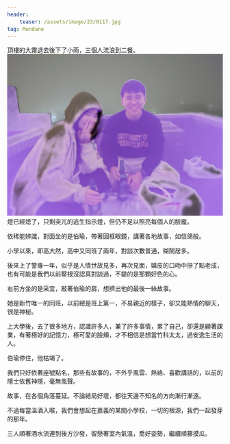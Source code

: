 ```yaml
---
header: 
    teaser: /assets/image/23/0117.jpg
tag: Mundane
---
```

頂樓的大霧退去後下了小雨，三個人流浪到二餐。
![i](/assets/image/23/0117.jpg)  
燈已經熄了，只剩突兀的逃生指示燈，但仍不足以照亮每個人的臉龐。

依稀能辨識，對面坐的是伯瑜，帶著圓框眼鏡，講著各地故事，如信鴿般。  

小學以來，即高大然，高中又同班了兩年，對談次數普通，糊鬧居多。

後來上了警專一年，似乎是人情世故見多，再次見面，嬉皮的口吻中摻了點老成，也有可能是我們以前壓根沒認真對談過，不變的是那顆好色的心。  

右前方坐的是采宜，敲著伯瑜的肩，想擠出他的最後一絲故事。

她是新竹唯一的同班，以前總是班上第一，不易親近的樣子，卻又能熱情的聊天，很是神秘。

上大學後，去了很多地方，認識許多人，兼了許多事情，累了自己，卻還是顧著課業，有著極好的記憶力，極可愛的臉頰，才不相信是想當竹科太太，過安逸生活的人。

伯瑜停住，他枯竭了。

我們只好依著座號點名，那些有故事的，不外乎風雲、熱絡、喜歡講話的，以前的隱士依舊神隱，毫無風聲。  

故事，在各個角落蔓延。不論結局好壞，都往天邊不知名的方向漸行漸遠。

不過每當溫酒入喉，我們會想起在嘉義的某間小學校，一切的根源，我們一起發芽的那年。

三人順著酒水流連到後方沙發，留戀著室內氣溫，喬好姿勢，繼續順藤摸瓜。
